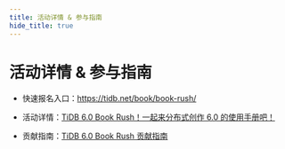 ```yaml
---
title: 活动详情 & 参与指南
hide_title: true
---
```


# 活动详情 & 参与指南

- 快速报名入口：https://tidb.net/book/book-rush/

- 活动详情：[TiDB 6.0 Book Rush！一起来分布式创作 6.0 的使用手册吧！](../../7-event-guide/1-event-detail.md)

- 贡献指南：[TiDB 6.0 Book Rush 贡献指南](../../7-event-guide/2-contribute-guide.md)